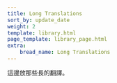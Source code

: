 ```yaml
---
title: Long Translations
sort_by: update_date
weight: 2
template: library.html
page_template: library_page.html
extra: 
    bread_name: Long Translations
---
```


這邊放那些長的翻譯。